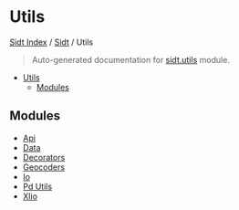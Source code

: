 # Utils

[Sidt Index](../../README.md#sidt-index) / [Sidt](../index.md#sidt) / Utils

> Auto-generated documentation for [sidt.utils](../../../sidt/utils/__init__.py) module.

- [Utils](#utils)
  - [Modules](#modules)

## Modules

- [Api](./api.md)
- [Data](./data.md)
- [Decorators](./decorators.md)
- [Geocoders](./geocoders.md)
- [Io](./io.md)
- [Pd Utils](./pd_utils.md)
- [Xlio](./xlio.md)
